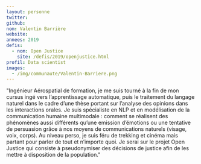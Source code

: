 ```yaml
---
layout: personne
twitter: 
github: 
nom: Valentin Barrière
website:
annees: 2019
defis: 
  - nom: Open Justice
    site: /defis/2019/openjustice.html
profil: Data scientist
images:
  - /img/communaute/Valentin-Barriere.png
---
```


"Ingénieur Aérospatial de formation, je me suis tourné à la fin de mon cursus ingé vers l’apprentissage automatique, puis le traitement du langage naturel dans le cadre d’une thèse portant sur l’analyse des opinions dans les interactions orales. Je suis spécialiste en NLP et en modélisation de la communication humaine multimodale : comment se réalisent des phénomènes aussi différents qu’une emission d’émotions ou une tentative de persuasion grâce à nos moyens de communications naturels (visage, voix, corps). Au niveau perso, je suis féru de trekking et cinéma mais partant pour parler de tout et n’importe quoi. Je serai sur le projet Open Justice qui consiste à pseudonymiser des décisions de justice afin de les mettre à disposition de la population."
